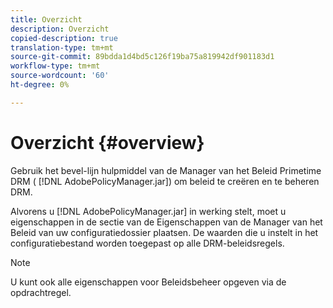 ```yaml
---
title: Overzicht
description: Overzicht
copied-description: true
translation-type: tm+mt
source-git-commit: 89bdda1d4bd5c126f19ba75a819942df901183d1
workflow-type: tm+mt
source-wordcount: '60'
ht-degree: 0%

---
```



# Overzicht {#overview}

Gebruik het bevel-lijn hulpmiddel van de Manager van het Beleid Primetime DRM ( [!DNL AdobePolicyManager.jar]) om beleid te creëren en te beheren DRM.

Alvorens u [!DNL AdobePolicyManager.jar] in werking stelt, moet u eigenschappen in de sectie van de Eigenschappen van de Manager van het Beleid van uw configuratiedossier plaatsen. De waarden die u instelt in het configuratiebestand worden toegepast op alle DRM-beleidsregels.

>[!NOTE]
>
>U kunt ook alle eigenschappen voor Beleidsbeheer opgeven via de opdrachtregel.